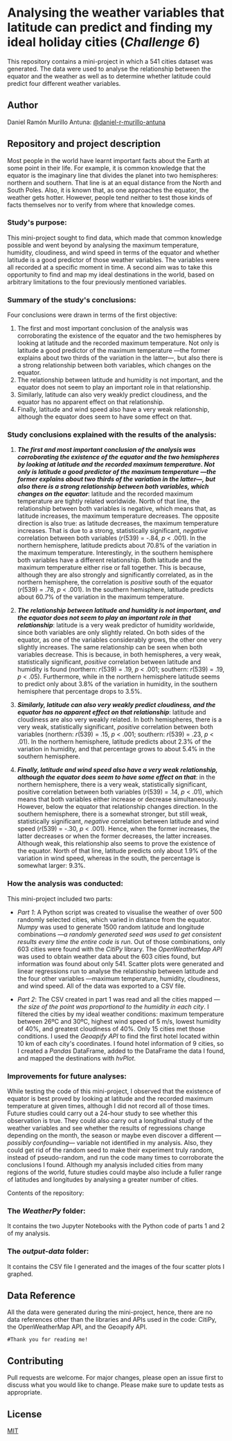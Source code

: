 # Analysing the weather variables that latitude can predict and finding my ideal holiday cities (*Challenge 6*)

This repository contains a mini-project in which a 541 cities dataset was generated. The data were used to analyse the relationship between the equator and the weather as well as to determine whether latitude could predict four different weather variables.

## Author

Daniel Ramón Murillo Antuna: [@daniel-r-murillo-antuna](https://www.github.com/daniel-r-murillo-antuna)

## Repository and project description

Most people in the world have learnt important facts about the Earth at some point in their life. For example, it is common knowledge that the equator is the imaginary line that divides the planet into two hemispheres: northern and southern. That line is at an equal distance from the North and South Poles. Also, it is known that, as one approaches the equator, the weather gets hotter. However, people tend neither to test those kinds of facts themselves nor to verify from where that knowledge comes.

### Study's purpose:

This mini-project sought to find data, which made that common knowledge possible and went beyond by analysing the maximum temperature, humidity, cloudiness, and wind speed in terms of the equator and whether latitude is a good predictor of those weather variables. The variables were all recorded at a specific moment in time. A second aim was to take this opportunity to find and map my ideal destinations in the world, based on arbitrary limitations to the four previously mentioned variables.

### Summary of the study's conclusions:

Four conclusions were drawn in terms of the first objective:
1. The first and most important conclusion of the analysis was corroborating the existence of the equator and the two hemispheres by looking at latitude and the recorded maximum temperature. Not only is latitude a good predictor of the maximum temperature —the former explains about two thirds of the variation in the latter—, but also there is a strong relationship between both variables, which changes on the equator.
2. The relationship between latitude and humidity is not important, and the equator does not seem to play an important role in that relationship.
3. Similarly, latitude can also very weakly predict cloudiness, and the equator has no apparent effect on that relationship.
4. Finally, latitude and wind speed also have a very weak relationship, although the equator does seem to have some effect on that.

### Study conclusions explained with the results of the analysis:

1. ***The first and most important conclusion of the analysis was corroborating the existence of the equator and the two hemispheres by looking at latitude and the recorded maximum temperature. Not only is latitude a good predictor of the maximum temperature —the former explains about two thirds of the variation in the latter—, but also there is a strong relationship between both variables, which changes on the equator***: latitude and the recorded maximum temperature are tightly related worldwide. North of that line, the relationship between both variables is negative, which means that, as latitude increases, the maximum temperature decreases. The opposite direction is also true: as latitude decreases, the maximum temperature increases. That is due to a strong, statistically significant, *negative* correlation between both variables (*r*(539) = -.84, *p* < .001). In the northern hemisphere, latitude predicts about 70.8% of the variation in the maximum temperature. Interestingly, in the southern hemisphere both variables have a different relationship. Both latitude and the maximum temperature either rise or fall together. This is because, although they are also strongly and significantly correlated, as in the northern hemisphere, the correlation is *positive* south of the equator (*r*(539) = .78, *p* < .001). In the southern hemisphere, latitude predicts about 60.7% of the variation in the maximum temperature.

2. ***The relationship between latitude and humidity is not important, and the equator does not seem to play an important role in that relationship***: latitude is a very weak predictor of humidity worldwide, since both variables are only slightly related. On both sides of the equator, as one of the variables considerably grows, the other one very slightly increases. The same relationship can be seen when both variables decrease. This is because, in both hemispheres, a very weak, statistically significant, *positive* correlation between latitude and humidity is found (northern: *r*(539) = .19, *p* < .001; southern: *r*(539) = .19, *p* < .05). Furthermore, while in the northern hemisphere latitude seems to predict only about 3.8% of the variation in humidity, in the southern hemisphere that percentage drops to 3.5%. 

3. ***Similarly, latitude can also very weakly predict cloudiness, and the equator has no apparent effect on that relationship***: latitude and cloudiness are also very weakly related. In both hemispheres, there is a very weak, statistically significant, *positive* correlation between both variables (northern: *r*(539) = .15, *p* < .001; southern: *r*(539) = .23, *p* < .01). In the northern hemisphere, latitude predicts about 2.3% of the variation in humidity, and that percentage grows to about 5.4% in the southern hemisphere.

4. ***Finally, latitude and wind speed also have a very weak relationship, although the equator does seem to have some effect on that***: in the northern hemisphere, there is a very weak, statistically significant, positive correlation between both variables (*r*(539) = .14, *p* < .01), which means that both variables either increase or decrease simultaneously. However, below the equator that relationship changes direction. In the southern hemisphere, there is a somewhat stronger, but still weak, statistically significant, *negative* correlation between latitude and wind speed (*r*(539) = -.30, *p* < .001). Hence, when the former increases, the latter decreases or when the former decreases, the latter increases. Although weak, this relationship also seems to prove the existence of the equator. North of that line, latitude predicts only about 1.9% of the variation in wind speed, whereas in the south, the percentage is somewhat larger: 9.3%.

### How the analysis was conducted:

This mini-project included two parts:

- *Part 1*: A Python script was created to visualise the weather of over 500 randomly selected cities, which varied in distance from the equator. *Numpy* was used to generate 1500 random latitude and longitude combinations —*a randomly generated seed was used to get consistent results every time the entire code is run*. Out of those combinations, only 603 cities were found with the *CitiPy* library. The *OpenWeatherMap API* was used to obtain weather data about the 603 cities found, but information was found about only 541. Scatter plots were generated and linear regressions run to analyse the relationship between latitude and the four other variables —maximum temperature, humidity, cloudiness, and wind speed. All of the data was exported to a CSV file.

- *Part 2*: The CSV created in part 1 was read and all the cities mapped —*the size of the point was proportional to the humidity in each city*. I filtered the cities by my ideal weather conditions: maximum temperature between 26ºC and 30ºC, highest wind speed of 5 m/s, lowest humidity of 40%, and greatest cloudiness of 40%. Only 15 cities met those conditions. I used the *Geoapify API* to find the first hotel located within 10 km of each city's coordinates. I found hotel information of 9 cities, so I created a *Pandas* DataFrame, added to the DataFrame the data I found, and mapped the destinations with *hvPlot*.

### Improvements for future analyses:

While testing the code of this mini-project, I observed that the existence of equator is best proved by looking at latitude and the recorded maximum temperature at given times, although I did not record all of those times. Future studies could carry out a 24-hour study to see whether this observation is true. They could also carry out a longitudinal study of the weather variables and see whether the results of regressions change depending on the month, the season or maybe even discover a different —*possibly confounding*— variable not identified in my analysis. Also, they could get rid of the random seed to make their experiment truly random, instead of pseudo-random, and run the code many times to corroborate the conclusions I found. Although my analysis included cities from many regions of the world, future studies could maybe also include a fuller range of latitudes and longitudes by analysing a greater number of cities.

Contents of the repository:

### The *WeatherPy* folder:

It contains the two Jupyter Notebooks with the Python code of parts 1 and 2 of my analysis.

### The *output-data* folder:

It contains the CSV file I generated and the images of the four scatter plots I graphed.

## Data Reference

All the data were generated during the mini-project, hence, there are no data references other than the libraries and APIs used in the code: CitiPy, the OpenWeatherMap API, and the Geoapify API.

```#Thank you for reading me!```

## Contributing

Pull requests are welcome. For major changes, please open an issue first to discuss what you would like to change.
Please make sure to update tests as appropriate.

## License

[MIT](https://choosealicense.com/licenses/mit/)
